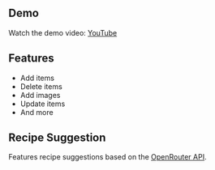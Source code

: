 ## Demo
Watch the demo video: [YouTube](https://youtu.be/O8r1OiAry-I)

## Features
- Add items
- Delete items
- Add images
- Update items
- And more

## Recipe Suggestion
Features recipe suggestions based on the [OpenRouter API](https://openrouter.ai).


